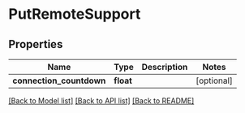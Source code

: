 # PutRemoteSupport

## Properties
Name | Type | Description | Notes
------------ | ------------- | ------------- | -------------
**connection_countdown** | **float** |  | [optional] 

[[Back to Model list]](../README.md#documentation-for-models) [[Back to API list]](../README.md#documentation-for-api-endpoints) [[Back to README]](../README.md)

